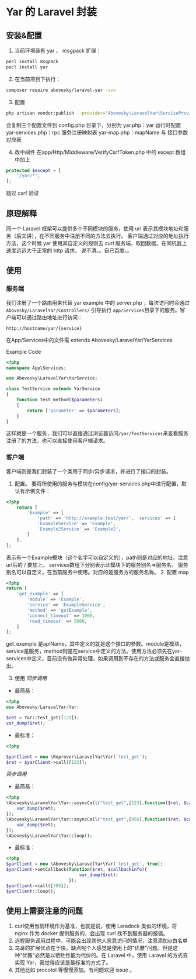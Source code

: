 # Yar 的 Laravel 封装

## 安装&配置
1. 当前环境装有 yar 、 msgpack 扩展：
```bash
pecl install msgpack
pecl install yar
```
2. 在当前项目下执行：
```bash
composer require abovesky/laravel-yar -vvv
```
3. 配置
```bash
php artisan vendor:publish --provider="Abovesky\LaravelYar\ServiceProvider"
```
会复制三个配置文件到 config.php 目录下，分别为
yar.php：yar 运行时配置
yar-services.php：rpc 服务注册映射表
yar-map.php：mapName 与 接口参数对应表

4. 改中间件
在app/Http/Middleware/VerifyCsrfToken.php 中的 except 数组中加上
```php
protected $except = [
    '/yar/*',
];
```
跳过 csrf 验证

## 原理解释
同一个 Laravel 框架可以提供多个不同模块的服务，使用 url 表示其模块地址和服务（后文讲），在不同服务中注册不同的方法去执行。
客户端通过对应的地址执行方法，这个时候 yar 使用其自定义的规则去 curl 服务端，取回数据。在同机器上速度远远大于正常的 http 请求。
说不清。。自己百度。。

## 使用
### 服务端
我们注册了一个路由用来代替 yar example 中的 server.php ，每次访问时会通过 `Abovesky/LaravelYar/Controllers/` 引导执行 `app/Services`目录下的服务。客户端可以通过路由地址进行访问：
```
http://hostname/yar/{service}
```
在App/Services中的文件需 extends Abovesky/LaravelYar/YarServices

Example Code
```php
<?php
namespace App\Services;

use Abovesky\LaravelYar\YarService;

class TestService extends YarService
{
    function test_method($parameters)
    {
        return ['parameter' => $parameters];
    }
}
```
这样就是一个服务，我们可以直接通过浏览器访问`/yar/TestServices`来查看服务注册了的方法，也可以直接使用客户端请求。


### 客户端
客户端则是我们封装了一个类用于同步/异步请求，并进行了接口的封装。
1. 配置。
要将所使用的服务与模块在config/yar-services.php中进行配置，默认有示例文件：
```php
<?php
    return [
        'Example' => [
            'path' => 'http://example.test/yar/', 'services' => [
            'ExampleService' => 'Example',
            'Example2Service' => 'Example2',
        ]
    ],
];
```
表示有一个Example模块（这个名字可以自定义的），path则是对应的地址，注意url后的 / 要加上。
services数组下分别表示此模块下的服务别名=>服务名。
服务别名可以自定义，在当前服务中使用。对应的是服务方的服务名称。
2. 配置 map
```php
<?php
return [
    'get_example' => [
        'module' => 'Example',
        'service' => 'ExampleService',
        'method' => 'getExample',
        'connect_timeout' => 1000,
        'read_timeout' => 5000,
    ]
];
```
get_example 是apiName，其中定义的就是这个接口的参数。module是模块，service是服务，method则是在service中定义的方法。使用方法必须先在yar-services中定义，目前没有做异常处理，如果调用到不存在的方法或服务会直接抛出。

3. 使用
*同步调用*
* 最简易：
```php
<?php 
use Abovesky/LaravelYar/Yar;

$ret = Yar::test_get([123]);
var_dump($ret);
```
* 最标准：
```php
<?php

$yarClient = new \Reprover\LaravelYar\Yar('test_get');
$ret = $yarClient->call([123]);
```
*异步调用*
* 最简易：
```php
<?php
\Abovesky\LaravelYar\Yar::asyncCall("test_get",[123],function($ret, $callbackinfo){
    var_dump($ret);
});
\Abovesky\LaravelYar\Yar::asyncCall("test_get",[456],function($ret, $callbackinfo){
    var_dump($ret);
});
\Abovesky\LaravelYar\Yar::loop();
```
* 最标准：
```php
<?php
$yarClient = new \Abovesky\LaravelYar\Yar('test_get', true);
$yarClient->setCallback(function($ret, $callbackinfo){
                            var_dump($ret);
                        });
$yarClient->call([789]);
$yarClient::loop();
```
    
## 使用上需要注意的问题
1. curl使用当前环境作为基准，也就是说，使用 Laradock 类似的环境，将 nginx 作为 docker 提供服务的，会出现 curl 找不到服务器的报错。
2. 远程服务调用过程中，可能会出现其他人恶意访问的情况，注意添加ip白名单
3. 鸟哥的扩展优点在于快，缺点呢个人感觉是使用上的"优雅"问题。但是这种"优雅"必然是以牺牲性能为代价的。在 Laravel 中，使用 Laravel 的方式去实现 Yar，我觉得应该是最标准的方式了。
4. 其他比如 procotol 等慢慢添加。有问题欢迎 issue 。
